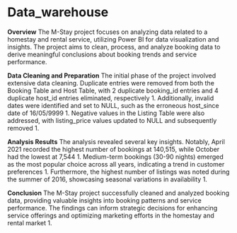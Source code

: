 # Data_warehouse
**Overview**
The M-Stay project focuses on analyzing data related to a homestay and rental service, utilizing Power BI for data visualization and insights. The project aims to clean, process, and analyze booking data to derive meaningful conclusions about booking trends and service performance.

**Data Cleaning and Preparation**
The initial phase of the project involved extensive data cleaning. Duplicate entries were removed from both the Booking Table and Host Table, with 2 duplicate booking_id entries and 4 duplicate host_id entries eliminated, respectively 1. Additionally, invalid dates were identified and set to NULL, such as the erroneous host_since date of 16/05/9999 1. Negative values in the Listing Table were also addressed, with listing_price values updated to NULL and subsequently removed 1.

**Analysis Results**
The analysis revealed several key insights. Notably, April 2021 recorded the highest number of bookings at 140,515, while October had the lowest at 7,544 1. Medium-term bookings (30-90 nights) emerged as the most popular choice across all years, indicating a trend in customer preferences 1. Furthermore, the highest number of listings was noted during the summer of 2016, showcasing seasonal variations in availability 1.

**Conclusion**
The M-Stay project successfully cleaned and analyzed booking data, providing valuable insights into booking patterns and service performance. The findings can inform strategic decisions for enhancing service offerings and optimizing marketing efforts in the homestay and rental market 1.
